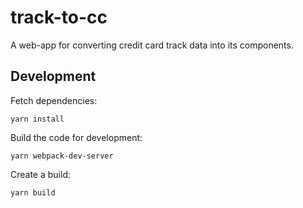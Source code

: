 # track-to-cc

A web-app for converting credit card track data into its components. 

## Development

Fetch dependencies: 

```
yarn install
```

Build the code for development: 

```
yarn webpack-dev-server
```

Create a build:

```
yarn build
```
